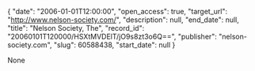 {
  "date": "2006-01-01T12:00:00", 
  "open_access": true, 
  "target_url": "http://www.nelson-society.com/", 
  "description": null, 
  "end_date": null, 
  "title": "Nelson Society, The", 
  "record_id": "20060101T120000/HSXtMVDElT/jO9s8zt3o6Q==", 
  "publisher": "nelson-society.com", 
  "slug": 60588438, 
  "start_date": null
}

None
